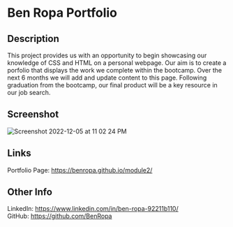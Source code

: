 # Ben Ropa Portfolio

## Description
This project provides us with an opportunity to begin showcasing our knowledge of CSS and HTML on a personal webpage. Our aim is to create a porfolio
that displays the work we complete within the bootcamp. Over the next 6 months we will add and update content to this page. Following graduation from the bootcamp, our final product will be a key resource in our job search.

## Screenshot
![Screenshot 2022-12-05 at 11 02 24 PM](https://user-images.githubusercontent.com/117046452/205820458-d454378a-7273-41b1-a06b-d8d7435af955.png)

## Links
Portfolio Page: https://benropa.github.io/module2/ <br>

## Other Info
LinkedIn: https://www.linkedin.com/in/ben-ropa-92211b110/ <br>
GitHub: https://github.com/BenRopa <br>


